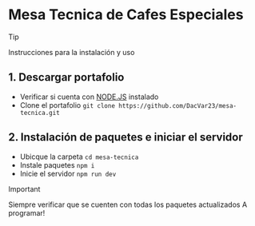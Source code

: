 # Mesa Tecnica de Cafes Especiales
> [!TIP]
> Instrucciones para la instalación y uso
## 1. Descargar portafolio
- Verificar si cuenta con [NODE.JS](https://nodejs.org/en) instalado
- Clone el portafolio `git clone https://github.com/DacVar23/mesa-tecnica.git`

## 2. Instalación de paquetes e iniciar el servidor
- Ubicque la carpeta `cd mesa-tecnica`
- Instale paquetes `npm i`
- Inicie el servidor `npm run dev`

> [!IMPORTANT]
> Siempre verificar que se cuenten con todas los paquetes actualizados
> A programar!
